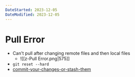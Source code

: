 ```yaml
---
DateStarted: 2023-12-05
DateModified: 2023-12-05
---
```

# Pull Error
- Can't pull after changing remote files and then local files
	- ![[z-Pull Error.png|575]]
- `git reset --hard`
- [commit-your-changes-or-stash-them](https://stackoverflow.com/questions/15745045/how-do-i-resolve-git-saying-commit-your-changes-or-stash-them-before-you-can-me)